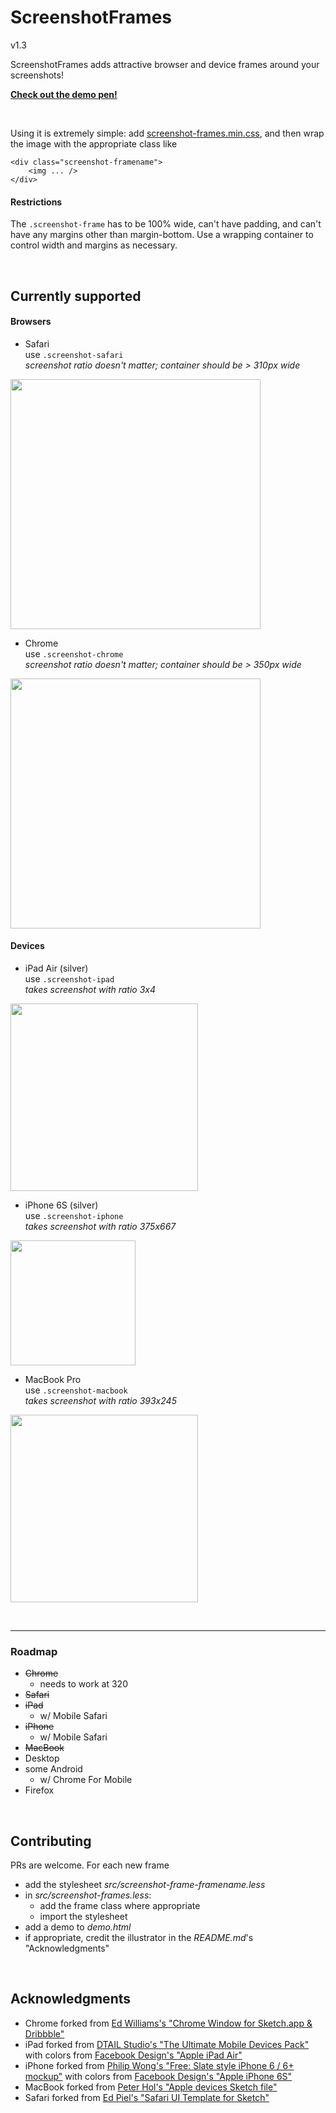 # ScreenshotFrames
v1.3

ScreenshotFrames adds attractive browser and device frames around your screenshots!

**[Check out the demo pen!](http://codepen.io/henry/pen/NAYbNd?editors=1100)**

&nbsp;

Using it is extremely simple: add [screenshot-frames.min.css](https://github.com/olets/ScreenshotFrames/blob/master/screenshot-frames.min.css), and then wrap the image with the appropriate class like

	<div class="screenshot-framename">
		<img ... />
	</div>

#### Restrictions

The `.screenshot-frame` has to be 100% wide, can't have padding, and can't have any margins other than margin-bottom. Use a wrapping container to control width and margins as necessary.	

&nbsp;

## Currently supported
#### Browsers

- Safari  
use `.screenshot-safari`  
*screenshot ratio doesn't matter; container should be > 310px wide*  
<img src="https://raw.githubusercontent.com/olets/ScreenshotFrames/master/images/safari.png" width="400">

- Chrome  
use `.screenshot-chrome`  
*screenshot ratio doesn't matter; container should be > 350px wide*  
<img src="https://raw.githubusercontent.com/olets/ScreenshotFrames/master/images/chrome.png" width="400">

#### Devices

- iPad Air (silver)  
use `.screenshot-ipad`  
*takes screenshot with ratio 3x4*  
<img src="https://raw.githubusercontent.com/olets/ScreenshotFrames/master/images/ipad.png" width="300">

- iPhone 6S (silver)  
use `.screenshot-iphone`  
*takes screenshot with ratio 375x667*  
<img src="https://raw.githubusercontent.com/olets/ScreenshotFrames/master/images/iphone.png" width="200">

- MacBook Pro  
use `.screenshot-macbook`  
*takes screenshot with ratio 393x245*  
<img src="https://raw.githubusercontent.com/olets/ScreenshotFrames/master/images/macbook.png" width="300">

&nbsp;

----
### Roadmap

- ~~Chrome~~
	- needs to work at 320
- ~~Safari~~
- ~~iPad~~
	- w/ Mobile Safari
- ~~iPhone~~
	-  w/ Mobile Safari
- ~~MacBook~~
- Desktop
- some Android
	- w/ Chrome For Mobile
- Firefox

&nbsp;

## Contributing
PRs are welcome. For each new frame

- add the stylesheet *src/screenshot-frame-framename.less*
- in *src/screenshot-frames.less*:
	- add the frame class where appropriate
	- import the stylesheet
- add a demo to *demo.html*
- if appropriate, credit the illustrator in the *README.md*'s "Acknowledgments"

&nbsp;
	
## Acknowledgments

- Chrome forked from [Ed Williams's "Chrome Window for Sketch.app & Dribbble"](https://dribbble.com/shots/2559150-Chrome-Window-for-Sketch-app-Dribbble)
- iPad forked from [DTAIL Studio's "The Ultimate Mobile Devices Pack"](https://dribbble.com/shots/1716707-Free-Download-The-Ultimate-Mobile-Devices-Pack) with colors from [Facebook Design's "Apple iPad Air"](http://facebook.design/devices)
- iPhone forked from [Philip Wong's "Free: Slate style iPhone 6 / 6+ mockup"](https://dribbble.com/shots/2204754-Free-Slate-style-iPhone-6-6-mockup-Sketch) with colors from [Facebook Design's "Apple iPhone 6S"](http://facebook.design/devices)
- MacBook forked from [Peter Hol's "Apple devices Sketch file"](https://dribbble.com/shots/1663223-Apple-devices-Sketch-file)
- Safari forked from [Ed Piel's "Safari UI Template for Sketch"](https://dribbble.com/shots/1995751-Safari-UI-Template-for-Sketch)
